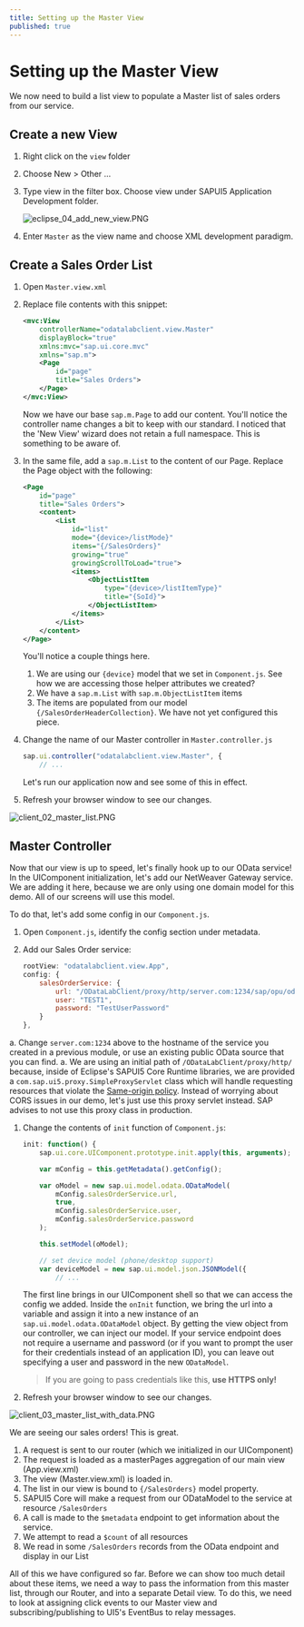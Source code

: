 ```yaml
---
title: Setting up the Master View
published: true
---
```


# Setting up the Master View

We now need to build a list view to populate a Master list of sales orders from our service.

## Create a new View

1. Right click on the `view` folder
1. Choose New > Other &hellip;
1. Type view in the filter box. Choose view under SAPUI5 Application Development folder.

    ![eclipse_04_add_new_view.PNG]({{site.baseurl}}/img/eclipse_04_add_new_view.PNG)

1. Enter `Master` as the view name and choose XML development paradigm.

## Create a Sales Order List

1. Open `Master.view.xml`

1. Replace file contents with this snippet:

    ```xml
    <mvc:View
        controllerName="odatalabclient.view.Master"
        displayBlock="true"
        xmlns:mvc="sap.ui.core.mvc"
        xmlns="sap.m">
        <Page
            id="page"
            title="Sales Orders">
        </Page>
    </mvc:View>
    ```

    Now we have our base `sap.m.Page` to add our content. You'll notice the controller name changes a bit to keep with our standard. I noticed that the 'New View' wizard does not retain a full namespace. This is something to be aware of.

1. In the same file, add a `sap.m.List` to the content of our Page. Replace the Page object with the following:

    ```xml
    <Page
        id="page"
        title="Sales Orders">
        <content>
            <List
                id="list"
                mode="{device>/listMode}"
                items="{/SalesOrders}"
                growing="true"
                growingScrollToLoad="true">
                <items>
                    <ObjectListItem
                        type="{device>/listItemType}"
                        title="{SoId}">
                    </ObjectListItem>
                </items>
            </List>
        </content>
    </Page>
    ```

    You'll notice a couple things here.

    1. We are using our `{device}` model that we set in `Component.js`. See how we are accessing those helper attributes we created?
    1. We have a `sap.m.List` with `sap.m.ObjectListItem` items
    1. The items are populated from our model `{/SalesOrderHeaderCollection}`. We have not yet configured this piece.

1. Change the name of our Master controller in `Master.controller.js`

    ```js
    sap.ui.controller("odatalabclient.view.Master", {
        // ...
    ```

    Let's run our application now and see some of this in effect.

1. Refresh your browser window to see our changes.

![client_02_master_list.PNG]({{site.baseurl}}/img/client_02_master_list.PNG)

## Master Controller

Now that our view is up to speed, let's finally hook up to our OData service! In the UIComponent initialization, let's add our NetWeaver Gateway service. We are adding it here, because we are only using one domain model for this demo. All of our screens will use this model.

To do that, let's add some config in our `Component.js`.

1. Open `Component.js`, identify the config section under metadata.
1. Add our Sales Order service:

    ```js
    rootView: "odatalabclient.view.App",
    config: {
        salesOrderService: {
            url: "/ODataLabClient/proxy/http/server.com:1234/sap/opu/odata/sap/service",
            user: "TEST1",
            password: "TestUserPassword"
        }
    },
    ```

  a. Change `server.com:1234` above to the hostname of the service you created in a previous module, or use an existing public OData source that you can find.
  a. We are using an initial path of `/ODataLabClient/proxy/http/` because, inside of Eclipse's SAPUI5 Core Runtime libraries, we are provided a `com.sap.ui5.proxy.SimpleProxyServlet` class which will handle requesting resources that violate the [Same-origin policy](http://en.wikipedia.org/wiki/Same-origin_policy). Instead of worrying about CORS issues in our demo, let's just use this proxy servlet instead. SAP advises to not use this proxy class in production.

1. Change the contents of `init` function of `Component.js`:

    ```js
    init: function() {
        sap.ui.core.UIComponent.prototype.init.apply(this, arguments);

        var mConfig = this.getMetadata().getConfig();

        var oModel = new sap.ui.model.odata.ODataModel(
            mConfig.salesOrderService.url,
            true,
            mConfig.salesOrderService.user,
            mConfig.salesOrderService.password
        );

        this.setModel(oModel);

        // set device model (phone/desktop support)
        var deviceModel = new sap.ui.model.json.JSONModel({
            // ...
    ```

    The first line brings in our UIComponent shell so that we can access the config we added. Inside the `onInit` function, we bring the url into a variable and assign it into a new instance of an `sap.ui.model.odata.ODataModel` object. By getting the view object from our controller, we can inject our model. If your service endpoint does not require a username and password (or if you want to prompt the user for their credentials instead of an application ID), you can leave out specifying a user and password in the new `ODataModel`.

    > If you are going to pass credentials like this, **use HTTPS only!**

1. Refresh your browser window to see our changes.

![client_03_master_list_with_data.PNG]({{site.baseurl}}/img/client_03_master_list_with_data.PNG)

We are seeing our sales orders! This is great.

1. A request is sent to our router (which we initialized in our UIComponent)
1. The request is loaded as a masterPages aggregation of our main view (App.view.xml)
1. The view (Master.view.xml) is loaded in.
1. The list in our view is bound to `{/SalesOrders}` model property.
1. SAPUI5 Core will make a request from our ODataModel to the service at resource `/SalesOrders`
  1. A call is made to the `$metadata` endpoint to get information about the service.
  1. We attempt to read a `$count` of all resources
  1. We read in some `/SalesOrders` records from the OData endpoint and display in our List

All of this we have configured so far. Before we can show too much detail about these items, we need a way to pass the information from this master list, through our Router, and into a separate Detail view. To do this, we need to look at assigning click events to our Master view and subscribing/publishing to UI5's EventBus to relay messages.
